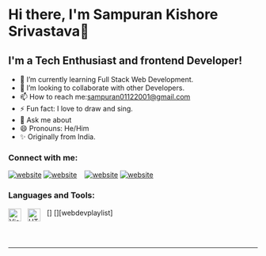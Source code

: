 # Hi there, I'm Sampuran Kishore Srivastava👋

## I'm a Tech Enthusiast and frontend Developer!

- 🌱 I’m currently learning Full Stack Web Development.
- 👯 I’m looking to collaborate with other Developers.
- 📫 How to reach me:sampuran01122001@gmail.com
- ⚡ Fun fact: I love to draw and sing.
- 💬 Ask me about
- 😄 Pronouns: He/Him
- ✨ Originally from India.

### Connect with me:

[![website](./img/twitter-light.svg)](https://twitter.com/SampuranKishore#gh-light-mode-only)
[![website](./img/twitter-dark.svg)](https://twitter.com/SampuranKishore#gh-dark-mode-only)
&nbsp;&nbsp;
[![website](./img/linkedin-light.svg)](https://linkedin.com/in/sampuran-kishore-srivastava-723b36212/#gh-light-mode-only)
[![website](./img/linkedin-dark.svg)](https://linkedin.com/in/sampuran-kishore-srivastava-723b36212/#gh-dark-mode-only)

### Languages and Tools:

[<img align="left" alt="Visual Studio Code" width="26px" src="https://cdn.jsdelivr.net/gh/devicons/devicon/icons/vscode/vscode-original.svg" style="padding-right:10px;" />]
[<img align="left" alt="HTML5" width="26px" src="https://cdn.jsdelivr.net/gh/devicons/devicon/icons/html5/html5-original.svg" style="padding-right:10px;" />][webdevplaylist]

<br />
<br />

---

[twitter]: https://twitter.com/SampuranKishore
[linkedin]: https://linkedin.com/in/sampuran-kishore-srivastava-723b36212/
